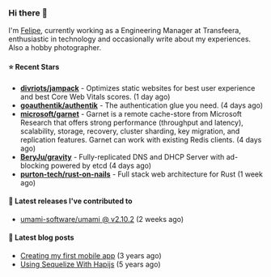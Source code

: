 ### Hi there 👋

I'm [Felipe](https://felipe.im), currently working as a Engineering Manager at Transfeera, enthusiastic in technology and occasionally write about my experiences. Also a hobby photographer.

#### ⭐ Recent Stars
- **[divriots/jampack](https://github.com/divriots/jampack)** - Optimizes static websites for best user experience and best Core Web Vitals scores. (1 day ago)
- **[goauthentik/authentik](https://github.com/goauthentik/authentik)** - The authentication glue you need. (4 days ago)
- **[microsoft/garnet](https://github.com/microsoft/garnet)** - Garnet is a remote cache-store from Microsoft Research that offers strong performance (throughput and latency), scalability, storage, recovery, cluster sharding, key migration, and replication features. Garnet can work with existing Redis clients. (4 days ago)
- **[BeryJu/gravity](https://github.com/BeryJu/gravity)** - Fully-replicated DNS and DHCP Server with ad-blocking powered by etcd (4 days ago)
- **[purton-tech/rust-on-nails](https://github.com/purton-tech/rust-on-nails)** - Full stack web architecture for Rust (1 week ago)

#### 🚀 Latest releases I've contributed to


- [umami-software/umami @ v2.10.2](https://github.com/umami-software/umami/releases/tag/v2.10.2) (2 weeks ago)

#### 📄 Latest blog posts
- [Creating my first mobile app](https://felipe.im/posts/creating-my-first-mobile-app/) (3 years ago)
- [Using Sequelize With Hapijs](https://felipe.im/posts/using-sequelize-with-hapijs/) (5 years ago)